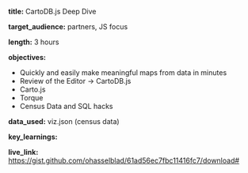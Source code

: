 **title:** CartoDB.js Deep Dive

**target_audience:** partners, JS focus

**length:** 3 hours

**objectives:**

* Quickly and easily make meaningful maps from data in minutes
* Review of the Editor -> CartoDB.js
* Carto.js
* Torque
* Census Data and SQL hacks

**data_used:** viz.json (census data)

**key_learnings:**

**live_link:** https://gist.github.com/ohasselblad/61ad56ec7fbc11416fc7/download#
